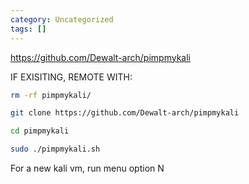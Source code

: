 ```yaml
---
category: Uncategorized
tags: []
---
```


https://github.com/Dewalt-arch/pimpmykali

IF EXISITING, REMOTE WITH:
```bash - kali
rm -rf pimpmykali/
```

```bash - kali
git clone https://github.com/Dewalt-arch/pimpmykali
```

```bash - kali
cd pimpmykali
```

```bash - kali
sudo ./pimpmykali.sh
```

For a new kali vm, run menu option N